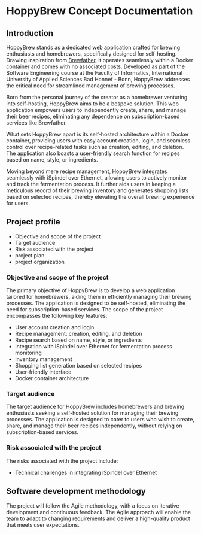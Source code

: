 # HoppyBrew Concept Documentation

## Introduction

HoppyBrew stands as a dedicated web application crafted for brewing enthusiasts and homebrewers, specifically designed for self-hosting. Drawing inspiration from [Brewfather](https://brewfather.app/), it operates seamlessly within a Docker container and comes with no associated costs. Developed as part of the Software Engineering course at the Faculty of Informatics, International University of Applied Sciences Bad Honnef - Bonn, HoppyBrew addresses the critical need for streamlined management of brewing processes.

Born from the personal journey of the creator as a homebrewer venturing into self-hosting, HoppyBrew aims to be a bespoke solution. This web application empowers users to independently create, share, and manage their beer recipes, eliminating any dependence on subscription-based services like Brewfather.

What sets HoppyBrew apart is its self-hosted architecture within a Docker container, providing users with easy account creation, login, and seamless control over recipe-related tasks such as creation, editing, and deletion. The application also boasts a user-friendly search function for recipes based on name, style, or ingredients.

Moving beyond mere recipe management, HoppyBrew integrates seamlessly with iSpindel over Ethernet, allowing users to actively monitor and track the fermentation process. It further aids users in keeping a meticulous record of their brewing inventory and generates shopping lists based on selected recipes, thereby elevating the overall brewing experience for users.

## Project profile

- Objective and scope of the project
- Target audience
- Risk associated with the project
- project plan
- project organization

### Objective and scope of the project

The primary objective of HoppyBrew is to develop a web application tailored for homebrewers, aiding them in efficiently managing their brewing processes. The application is designed to be self-hosted, eliminating the need for subscription-based services. The scope of the project encompasses the following key features:

- User account creation and login
- Recipe management: creation, editing, and deletion
- Recipe search based on name, style, or ingredients
- Integration with iSpindel over Ethernet for fermentation process monitoring
- Inventory management
- Shopping list generation based on selected recipes
- User-friendly interface
- Docker container architecture

### Target audience

The target audience for HoppyBrew includes homebrewers and brewing enthusiasts seeking a self-hosted solution for managing their brewing processes. The application is designed to cater to users who wish to create, share, and manage their beer recipes independently, without relying on subscription-based services.

### Risk associated with the project

The risks associated with the project include:

- Technical challenges in integrating iSpindel over Ethernet

## Software development methodology

The project will follow the Agile methodology, with a focus on iterative development and continuous feedback. The Agile approach will enable the team to adapt to changing requirements and deliver a high-quality product that meets user expectations.

